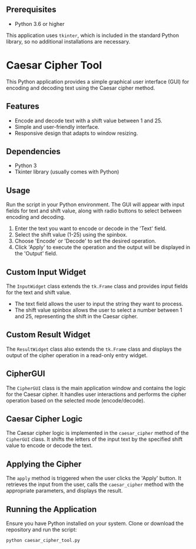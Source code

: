 ## Prerequisites

- Python 3.6 or higher

This application uses `tkinter`, which is included in the standard Python library, so no additional installations are necessary.

# Caesar Cipher Tool

This Python application provides a simple graphical user interface (GUI) for encoding and decoding text using the Caesar cipher method.

## Features

- Encode and decode text with a shift value between 1 and 25.
- Simple and user-friendly interface.
- Responsive design that adapts to window resizing.

## Dependencies

- Python 3
- Tkinter library (usually comes with Python)

## Usage

Run the script in your Python environment. The GUI will appear with input fields for text and shift value, along with radio buttons to select between encoding and decoding.

1. Enter the text you want to encode or decode in the 'Text' field.
2. Select the shift value (1-25) using the spinbox.
3. Choose 'Encode' or 'Decode' to set the desired operation.
4. Click 'Apply' to execute the operation and the output will be displayed in the 'Output' field.

## Custom Input Widget

The `InputWidget` class extends the `tk.Frame` class and provides input fields for the text and shift value. 

- The text field allows the user to input the string they want to process.
- The shift value spinbox allows the user to select a number between 1 and 25, representing the shift in the Caesar cipher.

## Custom Result Widget

The `ResultWidget` class also extends the `tk.Frame` class and displays the output of the cipher operation in a read-only entry widget.

## CipherGUI

The `CipherGUI` class is the main application window and contains the logic for the Caesar cipher. It handles user interactions and performs the cipher operation based on the selected mode (encode/decode).

## Caesar Cipher Logic

The Caesar cipher logic is implemented in the `caesar_cipher` method of the `CipherGUI` class. It shifts the letters of the input text by the specified shift value to encode or decode the text.

## Applying the Cipher

The `apply` method is triggered when the user clicks the 'Apply' button. It retrieves the input from the user, calls the `caesar_cipher` method with the appropriate parameters, and displays the result.

## Running the Application

Ensure you have Python installed on your system. Clone or download the repository and run the script:

```bash
python caesar_cipher_tool.py
